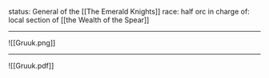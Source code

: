 status: General of the [[The Emerald Knights]]
race: half orc
in charge of: local section of [[the Wealth of the Spear]]

---

![[Gruuk.png]]

---

![[Gruuk.pdf]]